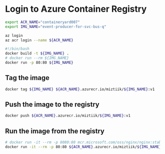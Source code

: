 

# Login to Azure Container Registry

```bash
export ACR_NAME="containeryard007"
export IMG_NAME="event-producer-for-svc-bus-q"

az login
az acr login --name ${ACR_NAME}
```

```bash
#!/bin/bash
docker build -t ${IMG_NAME} .
# docker run --rm ${IMG_NAME}
docker run -p 80:80 ${IMG_NAME}
```

## Tag the image

```bash
docker tag ${IMG_NAME} ${ACR_NAME}.azurecr.io/miztiik/${IMG_NAME}:v1
```

## Push the image to the registry

```bash
docker push ${ACR_NAME}.azurecr.io/miztiik/${IMG_NAME}:v1
```

## Run the image from the registry

```bash
# docker run -it --rm -p 8080:80 mcr.microsoft.com/oss/nginx/nginx:stable
docker run -it --rm -p 80:80 ${ACR_NAME}.azurecr.io/miztiik/${IMG_NAME}
```


